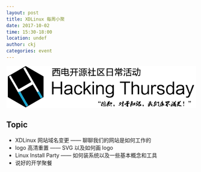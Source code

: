 ```yaml
---
layout: post
title: XDLinux 每周小聚
date: 2017-10-02
time: 15:30-18:00
location: undef
author: ckj
categories: event
---
```

![Hacking Thursday](/img/h4/h4.png)

## Topic

* XDLinux 网站域名变更 —— 聊聊我们的网站是如何工作的
* logo 高清重置 —— SVG 以及如何画 logo
* Linux Install Party —— 如何装系统以及一些基本概念和工具
* 说好的开学聚餐

